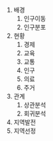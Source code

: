 # 

1. 배경
    1. 인구이동
    2. 인구분포
2. 현황
    1. 경제
    2.  교육
    3. 교통
    4. 인구
    5. 의료
    6. 주거
3. 관계
    1. 상관분석
    2. 회귀분석
4. 지역발전
5. 지역선정
